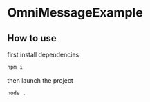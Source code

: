 # OmniMessageExample

## How to use

first install dependencies
```sh
npm i
```

then launch the project
```sh
node .
```
